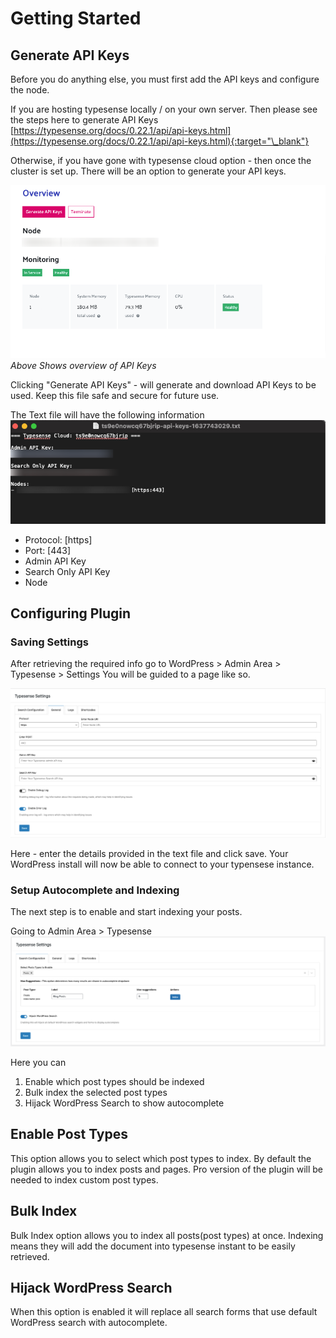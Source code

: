 # Getting Started

## Generate API Keys
Before you do anything else, you must first add the API keys and configure the node.

If you are hosting typesense locally / on your own server.
Then please see the steps here to generate API Keys
[https://typesense.org/docs/0.22.1/api/api-keys.html](https://typesense.org/docs/0.22.1/api/api-keys.html){:target="\_blank"}

Otherwise, if you have gone with typesense cloud option - then once the cluster is set up. There will be an option to generate your API keys.

![Api Keys Overview](img/api-keys-overview.png)
*Above Shows overview of API Keys*

Clicking "Generate API Keys" - will generate and download API Keys to be used. Keep this file safe and secure for future use.

The Text file will have the following information
![API Keys Text](img/configuration-txt.png)

* Protocol: [https]
* Port: [443]
* Admin API Key
* Search Only API Key
* Node

## Configuring Plugin
### Saving Settings
After retrieving the required info go to 
WordPress > Admin Area > Typesense > Settings You will be guided to a page like so.

![Typesense WP Admin Page](img/typesense-wp-settings-page.png)

Here - enter the details provided in the text file and click save.
Your WordPress install will now be able to connect to your typensese instance.

### Setup Autocomplete and Indexing
The next step is to enable and start indexing your posts.

Going to Admin Area > Typesense 
![Autocomplete and Instant Search](img/autocomplete-instantsearch.png)

Here you can 

1. Enable which post types should be indexed
2. Bulk index the selected post types
3. Hijack WordPress Search to show autocomplete

## Enable Post Types
This option allows you to select which post types to index.
By default the plugin allows you to index posts and pages.
Pro version of the plugin will be needed to index custom post types.

## Bulk Index
Bulk Index option allows you to index all posts(post types) at once.
Indexing means they will add the document into typesense instant to be easily retrieved.

## Hijack WordPress Search
When this option is enabled it will replace all search forms that use
default WordPress search with autocomplete.


